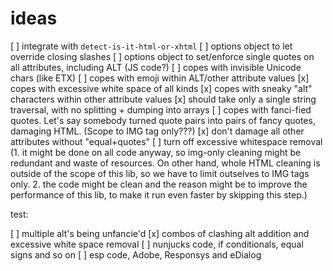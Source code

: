 # ideas

[ ] integrate with `detect-is-it-html-or-xhtml`
[ ] options object to let override closing slashes
[ ] options object to set/enforce single quotes on all attributes, including ALT (JS code?)
[ ] copes with invisible Unicode chars (like ETX)
[ ] copes with emoji within ALT/other attribute values
[x] copes with excessive white space of all kinds
[x] copes with sneaky "alt" characters within other attribute values
[x] should take only a single string traversal, with no splitting + dumping into arrays
[ ] copes with fanci-fied quotes. Let's say somebody turned quote pairs into pairs of fancy quotes, damaging HTML. (Scope to IMG tag only???)
[x] don't damage all other attributes without "equal+quotes"
[ ] turn off excessive whitespace removal (1. it might be done on all code anyway, so img-only cleaning might be redundant and waste of resources. On other hand, whole HTML cleaning is outside of the scope of this lib, so we have to limit outselves to IMG tags only. 2. the code might be clean and the reason might be to improve the performance of this lib, to make it run even faster by skipping this step.)

test:

[ ] multiple alt's being unfancie'd
[x] combos of clashing alt addition and excessive white space removal
[ ] nunjucks code, if conditionals, equal signs and so on
[ ] esp code, Adobe, Responsys and eDialog
